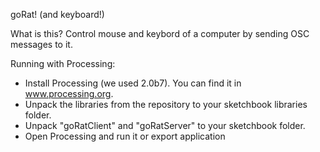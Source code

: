 goRat! (and keyboard!)

What is this?
Control mouse and keybord of a computer by sending OSC messages to it.

Running with Processing:
- Install Processing (we used 2.0b7). You can find it in www.processing.org.
- Unpack the libraries from the repository to your sketchbook libraries folder.
- Unpack "goRatClient" and "goRatServer" to your sketchbook folder.
- Open Processing and run it or export application
